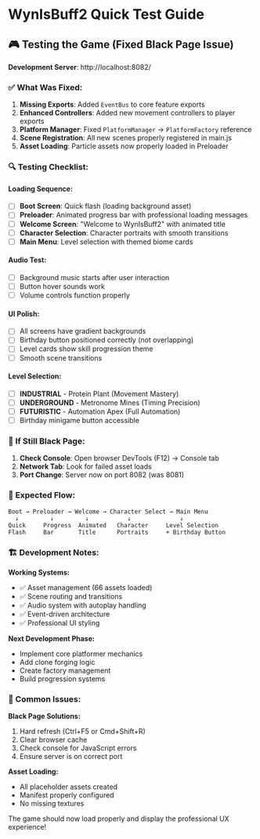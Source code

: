 # WynIsBuff2 Quick Test Guide

## 🎮 Testing the Game (Fixed Black Page Issue)

**Development Server**: http://localhost:8082/

### ✅ What Was Fixed:

1. **Missing Exports**: Added `EventBus` to core feature exports
2. **Enhanced Controllers**: Added new movement controllers to player exports  
3. **Platform Manager**: Fixed `PlatformManager` → `PlatformFactory` reference
4. **Scene Registration**: All new scenes properly registered in main.js
5. **Asset Loading**: Particle assets now properly loaded in Preloader

### 🔍 Testing Checklist:

#### Loading Sequence:
- [ ] **Boot Screen**: Quick flash (loading background asset)
- [ ] **Preloader**: Animated progress bar with professional loading messages
- [ ] **Welcome Screen**: "Welcome to WynIsBuff2" with animated title
- [ ] **Character Selection**: Character portraits with smooth transitions
- [ ] **Main Menu**: Level selection with themed biome cards

#### Audio Test:
- [ ] Background music starts after user interaction
- [ ] Button hover sounds work
- [ ] Volume controls function properly

#### UI Polish:
- [ ] All screens have gradient backgrounds
- [ ] Birthday button positioned correctly (not overlapping)
- [ ] Level cards show skill progression theme
- [ ] Smooth scene transitions

#### Level Selection:
- [ ] **INDUSTRIAL** - Protein Plant (Movement Mastery)
- [ ] **UNDERGROUND** - Metronome Mines (Timing Precision)  
- [ ] **FUTURISTIC** - Automation Apex (Full Automation)
- [ ] Birthday minigame button accessible

### 🚨 If Still Black Page:

1. **Check Console**: Open browser DevTools (F12) → Console tab
2. **Network Tab**: Look for failed asset loads
3. **Port Change**: Server now on port 8082 (was 8081)

### 🎯 Expected Flow:

```
Boot → Preloader → Welcome → Character Select → Main Menu
  ↓         ↓         ↓           ↓              ↓
Quick     Progress  Animated   Character     Level Selection
Flash     Bar       Title      Portraits     + Birthday Button
```

### 🏗️ Development Notes:

**Working Systems:**
- ✅ Asset management (66 assets loaded)
- ✅ Scene routing and transitions  
- ✅ Audio system with autoplay handling
- ✅ Event-driven architecture
- ✅ Professional UI styling

**Next Development Phase:**
- Implement core platformer mechanics
- Add clone forging logic
- Create factory management
- Build progression systems

### 🐛 Common Issues:

**Black Page Solutions:**
1. Hard refresh (Ctrl+F5 or Cmd+Shift+R)
2. Clear browser cache
3. Check console for JavaScript errors
4. Ensure server is on correct port

**Asset Loading:**
- All placeholder assets created
- Manifest properly configured
- No missing textures

The game should now load properly and display the professional UX experience!